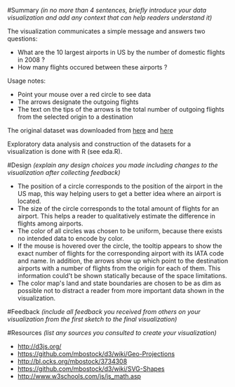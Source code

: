 #Summary
*(in no more than 4 sentences, briefly introduce your data visualization and add any context that can help readers understand it)*

The visualization communicates a simple message and answers two questions: 
- What are the 10 largest airports in US by the number of domestic flights in 2008 ? 
- How many flights occured between these airports ?

Usage notes: 
* Point your mouse over a red circle to see data
* The arrows designate the outgoing flights 
* The text on the tips of the arrows is the total number of outgoing flights from the selected origin to a destination

The original dataset was downloaded from [here](http://stat-computing.org/dataexpo/2009/2008.csv.bz2) and [here](http://stat-computing.org/dataexpo/2009/airports.csv)

Exploratory data analysis and construction of the datasets for a visualization is done with R (see eda.R). 

#Design
*(explain any design choices you made including changes to the visualization after collecting feedback)*
* The position of a circle corresponds to the position of the airport in the US map, this way helping users to get a better idea where an airport is located. 
* The size of the circle corresponds to the total amount of flights for an airport. This helps a reader to qualitatively estimate the difference in flights among airports. 
* The color of all circles was chosen to be uniform, because there exists no intended data to encode by color.
* If the mouse is hovered over the circle, the tooltip appears to show the exact number of flights for the corresponding airport with its IATA code and name. In addition, the arrows show up which point to the destination airports with a number of flights from the origin for each of them. This information could't be shown statically because of the space limitations. 
* The color map's land and state boundaries are chosen to be as dim as possible not to distract a reader from more important data shown in the visualization.

#Feedback 
*(include all feedback you received from others on your visualization from the first sketch to the final visualization)*

#Resources 
*(list any sources you consulted to create your visualization)*
* http://d3js.org/
* https://github.com/mbostock/d3/wiki/Geo-Projections
* http://bl.ocks.org/mbostock/3734308
* https://github.com/mbostock/d3/wiki/SVG-Shapes
* http://www.w3schools.com/js/js_math.asp
